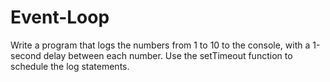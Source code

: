 # Event-Loop

Write a program that logs the numbers from 1 to 10 to the console, with a 1-second delay between each number. Use the setTimeout function to schedule the log statements.
